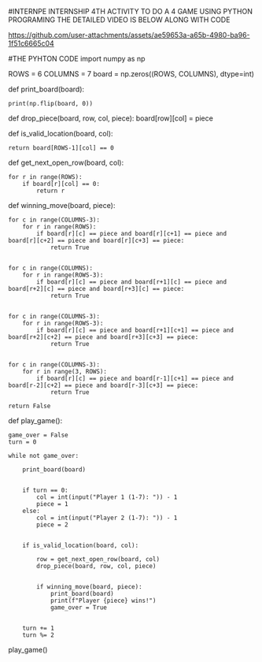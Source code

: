 #INTERNPE INTERNSHIP 4TH ACTIVITY TO DO A 4 GAME USING PYTHON PROGRAMING 
THE DETAILED VIDEO IS BELOW ALONG WITH CODE 

https://github.com/user-attachments/assets/ae59653a-a65b-4980-ba96-1f51c6665c04

#THE PYHTON CODE 
import numpy as np

ROWS = 6
COLUMNS = 7
board = np.zeros((ROWS, COLUMNS), dtype=int)

def print_board(board):
   
    print(np.flip(board, 0))

def drop_piece(board, row, col, piece):
    board[row][col] = piece

def is_valid_location(board, col):
   
    return board[ROWS-1][col] == 0

def get_next_open_row(board, col):
    
    for r in range(ROWS):
        if board[r][col] == 0:
            return r

def winning_move(board, piece):
    
    for c in range(COLUMNS-3):
        for r in range(ROWS):
            if board[r][c] == piece and board[r][c+1] == piece and board[r][c+2] == piece and board[r][c+3] == piece:
                return True

    
    for c in range(COLUMNS):
        for r in range(ROWS-3):
            if board[r][c] == piece and board[r+1][c] == piece and board[r+2][c] == piece and board[r+3][c] == piece:
                return True

    
    for c in range(COLUMNS-3):
        for r in range(ROWS-3):
            if board[r][c] == piece and board[r+1][c+1] == piece and board[r+2][c+2] == piece and board[r+3][c+3] == piece:
                return True

    
    for c in range(COLUMNS-3):
        for r in range(3, ROWS):
            if board[r][c] == piece and board[r-1][c+1] == piece and board[r-2][c+2] == piece and board[r-3][c+3] == piece:
                return True

    return False

def play_game():
    
    game_over = False
    turn = 0

    while not game_over:
        
        print_board(board)

       
        if turn == 0:
            col = int(input("Player 1 (1-7): ")) - 1
            piece = 1
        else:
            col = int(input("Player 2 (1-7): ")) - 1
            piece = 2

        
        if is_valid_location(board, col):
           
            row = get_next_open_row(board, col)
            drop_piece(board, row, col, piece)

           
            if winning_move(board, piece):
                print_board(board)
                print(f"Player {piece} wins!")
                game_over = True

        
        turn += 1
        turn %= 2


play_game()
